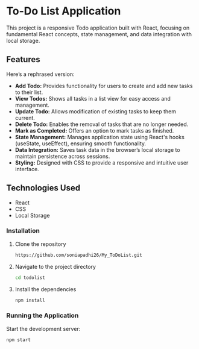 # To-Do List Application
This project is a responsive Todo application built with React, focusing on fundamental React concepts, state management, and data integration with local storage.
## Features

Here’s a rephrased version:

- **Add Todo:** Provides functionality for users to create and add new tasks to their list.
- **View Todos:** Shows all tasks in a list view for easy access and management.
- **Update Todo:** Allows modification of existing tasks to keep them current.
- **Delete Todo:** Enables the removal of tasks that are no longer needed.
- **Mark as Completed:** Offers an option to mark tasks as finished.
- **State Management:** Manages application state using React's hooks (useState, useEffect), ensuring smooth functionality.
- **Data Integration:** Saves task data in the browser’s local storage to maintain persistence across sessions.
- **Styling:** Designed with CSS to provide a responsive and intuitive user interface.

## Technologies Used

- React
- CSS  
- Local Storage 

### Installation

1. Clone the repository
    ```bash
    https://github.com/soniapadhi26/My_ToDoList.git
    ```
2. Navigate to the project directory
    ```bash
    cd todolist
    ```
3. Install the dependencies
    ```bash
    npm install
    ```

### Running the Application

Start the development server:
```bash
npm start

